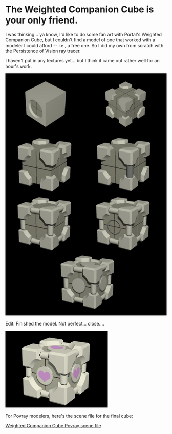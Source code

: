 # The Weighted Companion Cube is your only friend.

I was thinking... ya know, I'd like to do some fan art with Portal's Weighted Companion Cube, but I couldn't find a model of one that worked with a modeler I could afford -- i.e., a free one. So I did my own from scratch with the Persistence of Vision ray tracer.

I haven't put in any textures yet... but I think it came out rather well for an hour's work.

![](../uploads/2007/10/wcc.jpg)



Edit: Finished the model. Not perfect... close....

![](../uploads/2007/10/wcc1.jpg)



For Povray modelers, here's the scene file for the final cube:

[Weighted Companion Cube Povray scene file](../uploads/2007/10/wcc.zip "Weighted Companion Cube Povray scene file")

